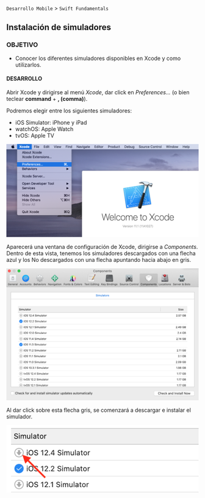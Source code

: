 
`Desarrollo Mobile` > `Swift Fundamentals`

## Instalación de simuladores

### OBJETIVO

- Conocer los diferentes simuladores disponibles en Xcode y como utilizarlos.

#### DESARROLLO

Abrir Xcode y dirigirse al menú *Xcode*, dar click en *Preferences...* (o bien teclear **command** + **, (comma)**).

Podremos elegir entre los siguientes simuladores:

- iOS Simulator: iPhone y iPad
- watchOS: Apple Watch
- tvOS: Apple TV


![](1.PNG)

Aparecerá una ventana de configuración de Xcode, dirigirse a *Components*.
Dentro de esta vista, tenemos los simuladores descargados con una flecha azul y los No descargados con una flecha apuntando hacia abajo en gris.

![](2.PNG)

Al dar click sobre esta flecha gris, se comenzará a descargar e instalar el simulador.

![](3.PNG)
